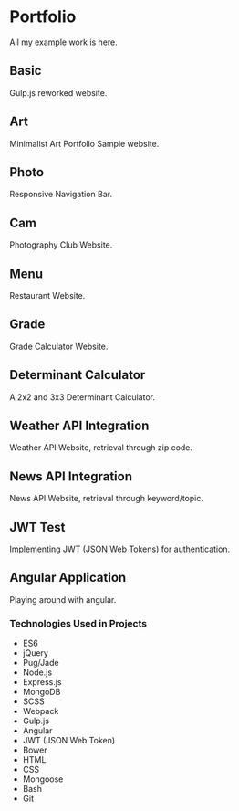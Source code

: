 # Portfolio
All my example work is here. 

## Basic
Gulp.js reworked website. 

## Art 
Minimalist Art Portfolio Sample website.

## Photo 
Responsive Navigation Bar. 

## Cam
Photography Club Website. 

## Menu
Restaurant Website. 

## Grade
Grade Calculator Website.

## Determinant Calculator
A 2x2 and 3x3 Determinant Calculator.

## Weather API Integration 
Weather API Website, retrieval through zip code.

## News API Integration
News API Website, retrieval through keyword/topic.

## JWT Test
Implementing JWT (JSON Web Tokens) for authentication. 

## Angular Application
Playing around with angular.

### Technologies Used in Projects
* ES6
* jQuery
* Pug/Jade
* Node.js
* Express.js
* MongoDB
* SCSS
* Webpack
* Gulp.js
* Angular
* JWT (JSON Web Token)
* Bower
* HTML 
* CSS
* Mongoose
* Bash
* Git
